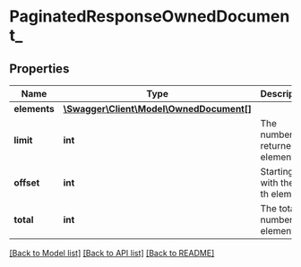 # PaginatedResponseOwnedDocument_

## Properties
Name | Type | Description | Notes
------------ | ------------- | ------------- | -------------
**elements** | [**\Swagger\Client\Model\OwnedDocument[]**](OwnedDocument.md) |  | 
**limit** | **int** | The number of returned elements | 
**offset** | **int** | Starting with the n-th element | 
**total** | **int** | The total number of elements | [optional] 

[[Back to Model list]](../README.md#documentation-for-models) [[Back to API list]](../README.md#documentation-for-api-endpoints) [[Back to README]](../README.md)


